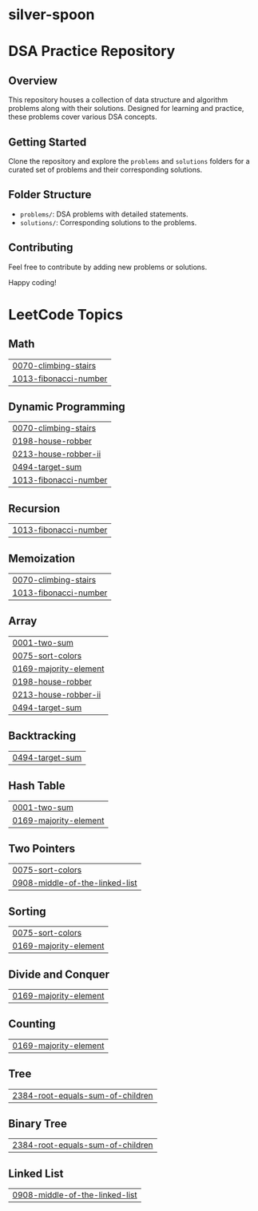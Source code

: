# silver-spoon
# DSA Practice Repository

## Overview

This repository houses a collection of data structure and algorithm problems along with their solutions.
Designed for learning and practice, these problems cover various DSA concepts.

## Getting Started

Clone the repository and explore the `problems` and `solutions` folders for a curated set of problems and their corresponding solutions.

## Folder Structure

- `problems/`: DSA problems with detailed statements.
- `solutions/`: Corresponding solutions to the problems.

## Contributing

Feel free to contribute by adding new problems or solutions. 

Happy coding!

<!---LeetCode Topics Start-->
# LeetCode Topics
## Math
|  |
| ------- |
| [0070-climbing-stairs](https://github.com/shivani3200/silver-spoon/tree/master/0070-climbing-stairs) |
| [1013-fibonacci-number](https://github.com/shivani3200/silver-spoon/tree/master/1013-fibonacci-number) |
## Dynamic Programming
|  |
| ------- |
| [0070-climbing-stairs](https://github.com/shivani3200/silver-spoon/tree/master/0070-climbing-stairs) |
| [0198-house-robber](https://github.com/shivani3200/silver-spoon/tree/master/0198-house-robber) |
| [0213-house-robber-ii](https://github.com/shivani3200/silver-spoon/tree/master/0213-house-robber-ii) |
| [0494-target-sum](https://github.com/shivani3200/silver-spoon/tree/master/0494-target-sum) |
| [1013-fibonacci-number](https://github.com/shivani3200/silver-spoon/tree/master/1013-fibonacci-number) |
## Recursion
|  |
| ------- |
| [1013-fibonacci-number](https://github.com/shivani3200/silver-spoon/tree/master/1013-fibonacci-number) |
## Memoization
|  |
| ------- |
| [0070-climbing-stairs](https://github.com/shivani3200/silver-spoon/tree/master/0070-climbing-stairs) |
| [1013-fibonacci-number](https://github.com/shivani3200/silver-spoon/tree/master/1013-fibonacci-number) |
## Array
|  |
| ------- |
| [0001-two-sum](https://github.com/shivani3200/silver-spoon/tree/master/0001-two-sum) |
| [0075-sort-colors](https://github.com/shivani3200/silver-spoon/tree/master/0075-sort-colors) |
| [0169-majority-element](https://github.com/shivani3200/silver-spoon/tree/master/0169-majority-element) |
| [0198-house-robber](https://github.com/shivani3200/silver-spoon/tree/master/0198-house-robber) |
| [0213-house-robber-ii](https://github.com/shivani3200/silver-spoon/tree/master/0213-house-robber-ii) |
| [0494-target-sum](https://github.com/shivani3200/silver-spoon/tree/master/0494-target-sum) |
## Backtracking
|  |
| ------- |
| [0494-target-sum](https://github.com/shivani3200/silver-spoon/tree/master/0494-target-sum) |
## Hash Table
|  |
| ------- |
| [0001-two-sum](https://github.com/shivani3200/silver-spoon/tree/master/0001-two-sum) |
| [0169-majority-element](https://github.com/shivani3200/silver-spoon/tree/master/0169-majority-element) |
## Two Pointers
|  |
| ------- |
| [0075-sort-colors](https://github.com/shivani3200/silver-spoon/tree/master/0075-sort-colors) |
| [0908-middle-of-the-linked-list](https://github.com/shivani3200/silver-spoon/tree/master/0908-middle-of-the-linked-list) |
## Sorting
|  |
| ------- |
| [0075-sort-colors](https://github.com/shivani3200/silver-spoon/tree/master/0075-sort-colors) |
| [0169-majority-element](https://github.com/shivani3200/silver-spoon/tree/master/0169-majority-element) |
## Divide and Conquer
|  |
| ------- |
| [0169-majority-element](https://github.com/shivani3200/silver-spoon/tree/master/0169-majority-element) |
## Counting
|  |
| ------- |
| [0169-majority-element](https://github.com/shivani3200/silver-spoon/tree/master/0169-majority-element) |
## Tree
|  |
| ------- |
| [2384-root-equals-sum-of-children](https://github.com/shivani3200/silver-spoon/tree/master/2384-root-equals-sum-of-children) |
## Binary Tree
|  |
| ------- |
| [2384-root-equals-sum-of-children](https://github.com/shivani3200/silver-spoon/tree/master/2384-root-equals-sum-of-children) |
## Linked List
|  |
| ------- |
| [0908-middle-of-the-linked-list](https://github.com/shivani3200/silver-spoon/tree/master/0908-middle-of-the-linked-list) |
<!---LeetCode Topics End-->